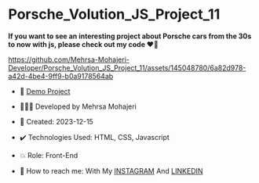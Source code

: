 # Porsche_Volution_JS_Project_11

**If you want to see an interesting project about Porsche cars from the 30s to now with js, please check out my code ♥️👀**

https://github.com/Mehrsa-Mohajeri-Developer/Porsche_Volution_JS_Project_11/assets/145048780/6a82d978-a42d-4be4-9ff9-b0a9178564ab

- 🔗 [Demo Project](https://mehrsa-mohajeri-developer.github.io/Porsche_Volution_JS_Project_11/)
   
- 👩🏻‍💻 Developed by Mehrsa Mohajeri

- 📆 Created: 2023-12-15

- ✔️ Technologies Used: HTML, CSS, Javascript

- 💥 Role: Front-End

- 📲 How to reach me: With My [INSTAGRAM](https://www.instagram.com/mehrsa_mohajeri_developer) And [LINKEDIN](https://www.linkedin.com/in/mehrsa-mohajeri-developer)
  

